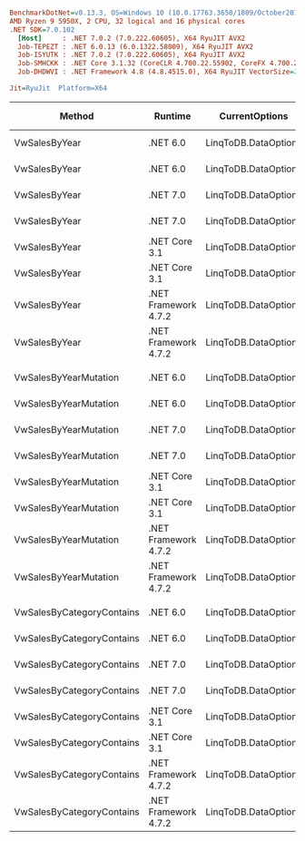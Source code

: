 ``` ini

BenchmarkDotNet=v0.13.3, OS=Windows 10 (10.0.17763.3650/1809/October2018Update/Redstone5), VM=Hyper-V
AMD Ryzen 9 5950X, 2 CPU, 32 logical and 16 physical cores
.NET SDK=7.0.102
  [Host]     : .NET 7.0.2 (7.0.222.60605), X64 RyuJIT AVX2
  Job-TEPEZT : .NET 6.0.13 (6.0.1322.58009), X64 RyuJIT AVX2
  Job-ISYUTK : .NET 7.0.2 (7.0.222.60605), X64 RyuJIT AVX2
  Job-SMHCKK : .NET Core 3.1.32 (CoreCLR 4.700.22.55902, CoreFX 4.700.22.56512), X64 RyuJIT AVX2
  Job-DHDWVI : .NET Framework 4.8 (4.8.4515.0), X64 RyuJIT VectorSize=256

Jit=RyuJit  Platform=X64  

```
|                    Method |              Runtime |       CurrentOptions |       Mean |     Median | Ratio |    Gen0 |   Gen1 | Allocated | Alloc Ratio |
|-------------------------- |--------------------- |--------------------- |-----------:|-----------:|------:|--------:|-------:|----------:|------------:|
|             VwSalesByYear |             .NET 6.0 | LinqToDB.DataOptions |   385.3 μs |   403.3 μs |  0.58 |  3.9063 |      - |  70.05 KB |        0.77 |
|             VwSalesByYear |             .NET 6.0 | LinqToDB.DataOptions |   400.9 μs |   404.6 μs |  0.62 |  3.9063 |      - |   70.3 KB |        0.77 |
|             VwSalesByYear |             .NET 7.0 | LinqToDB.DataOptions |   259.6 μs |   315.0 μs |  0.40 |  2.9297 |      - |  48.99 KB |        0.54 |
|             VwSalesByYear |             .NET 7.0 | LinqToDB.DataOptions |   318.8 μs |   318.2 μs |  0.49 |  2.9297 |      - |  48.46 KB |        0.53 |
|             VwSalesByYear |        .NET Core 3.1 | LinqToDB.DataOptions |   547.5 μs |   547.7 μs |  0.84 |  3.9063 |      - |   72.3 KB |        0.80 |
|             VwSalesByYear |        .NET Core 3.1 | LinqToDB.DataOptions |   549.0 μs |   554.1 μs |  0.85 |  3.9063 |      - |  72.05 KB |        0.79 |
|             VwSalesByYear | .NET Framework 4.7.2 | LinqToDB.DataOptions |   654.9 μs |   656.7 μs |  1.00 | 14.6484 |      - |  90.87 KB |        1.00 |
|             VwSalesByYear | .NET Framework 4.7.2 | LinqToDB.DataOptions |   660.2 μs |   661.2 μs |  1.01 | 14.6484 |      - |  90.96 KB |        1.00 |
|                           |                      |                      |            |            |       |         |        |           |             |
|     VwSalesByYearMutation |             .NET 6.0 | LinqToDB.DataOptions |   696.6 μs |   696.1 μs |  0.66 |  6.8359 |      - | 113.68 KB |        0.77 |
|     VwSalesByYearMutation |             .NET 6.0 | LinqToDB.DataOptions |   670.5 μs |   681.4 μs |  0.64 |  5.8594 |      - | 111.16 KB |        0.75 |
|     VwSalesByYearMutation |             .NET 7.0 | LinqToDB.DataOptions |   578.9 μs |   580.6 μs |  0.55 |  4.8828 |      - |  86.43 KB |        0.58 |
|     VwSalesByYearMutation |             .NET 7.0 | LinqToDB.DataOptions |   585.2 μs |   591.6 μs |  0.54 |  4.8828 |      - |  87.87 KB |        0.59 |
|     VwSalesByYearMutation |        .NET Core 3.1 | LinqToDB.DataOptions |   903.8 μs |   902.0 μs |  0.86 |  6.8359 |      - | 111.78 KB |        0.75 |
|     VwSalesByYearMutation |        .NET Core 3.1 | LinqToDB.DataOptions |   926.2 μs |   929.1 μs |  0.88 |  5.8594 |      - |  114.3 KB |        0.77 |
|     VwSalesByYearMutation | .NET Framework 4.7.2 | LinqToDB.DataOptions | 1,051.8 μs | 1,052.3 μs |  1.00 | 23.4375 |      - | 148.35 KB |        1.00 |
|     VwSalesByYearMutation | .NET Framework 4.7.2 | LinqToDB.DataOptions | 1,024.9 μs | 1,015.4 μs |  0.98 | 23.4375 |      - | 144.68 KB |        0.98 |
|                           |                      |                      |            |            |       |         |        |           |             |
| VwSalesByCategoryContains |             .NET 6.0 | LinqToDB.DataOptions | 1,024.3 μs | 1,024.5 μs |  0.60 |  7.8125 |      - | 151.39 KB |        0.58 |
| VwSalesByCategoryContains |             .NET 6.0 | LinqToDB.DataOptions | 1,363.3 μs | 1,368.0 μs |  0.80 | 11.7188 |      - | 212.26 KB |        0.82 |
| VwSalesByCategoryContains |             .NET 7.0 | LinqToDB.DataOptions | 1,246.8 μs | 1,248.0 μs |  0.73 |  9.7656 |      - | 183.98 KB |        0.71 |
| VwSalesByCategoryContains |             .NET 7.0 | LinqToDB.DataOptions |   901.4 μs |   903.6 μs |  0.51 |  5.8594 |      - | 123.06 KB |        0.47 |
| VwSalesByCategoryContains |        .NET Core 3.1 | LinqToDB.DataOptions | 1,297.8 μs | 1,365.0 μs |  0.82 |  7.8125 |      - | 158.39 KB |        0.61 |
| VwSalesByCategoryContains |        .NET Core 3.1 | LinqToDB.DataOptions | 1,835.4 μs | 1,834.4 μs |  1.07 | 11.7188 |      - | 219.29 KB |        0.84 |
| VwSalesByCategoryContains | .NET Framework 4.7.2 | LinqToDB.DataOptions | 1,755.3 μs | 2,006.2 μs |  1.00 | 41.0156 | 1.9531 |  259.9 KB |        1.00 |
| VwSalesByCategoryContains | .NET Framework 4.7.2 | LinqToDB.DataOptions | 1,512.8 μs | 1,512.7 μs |  0.89 | 31.2500 |      - | 193.82 KB |        0.75 |
